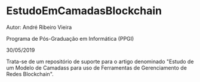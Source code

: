 # EstudoEmCamadasBlockchain
Autor: André Ribeiro Vieira

Programa de Pós-Graduação em Informática (PPGI)

30/05/2019

Trata-se de um repositório de suporte para o artigo denominado "Estudo de um Modelo de Camadass para uso de Ferramentas de Gerenciamento de Redes Blockchain".
